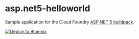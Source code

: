 # asp.net5-helloworld

Sample application for the Cloud Foundry [ASP.NET 5 buildpack][].

[![Deploy to Bluemix](https://bluemix.net/deploy/button.png)](https://bluemix.net/deploy)

[ASP.NET 5 buildpack]: https://github.com/cloudfoundry-community/asp.net5-buildpack


